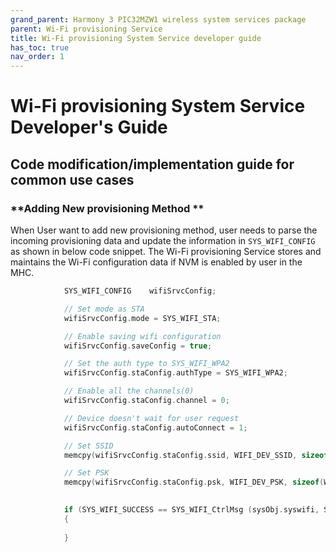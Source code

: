 ```yaml
---
grand_parent: Harmony 3 PIC32MZW1 wireless system services package
parent: Wi-Fi provisioning Service
title: Wi-Fi provisioning System Service developer guide
has_toc: true
nav_order: 1
---
```



# Wi-Fi provisioning System Service Developer's Guide


## **Code modification/implementation guide for common use cases**

### **Adding New provisioning Method **

When User want to add new provisioning method, user needs to parse the incoming provisioning data and update the information in `SYS_WIFI_CONFIG` as shown in below code snippet. The Wi-Fi provisioning Service stores and maintains the Wi-Fi configuration data if NVM is enabled by user in the MHC.     

```C
            SYS_WIFI_CONFIG    wifiSrvcConfig;

            // Set mode as STA 
            wifiSrvcConfig.mode = SYS_WIFI_STA;

            // Enable saving wifi configuration 
            wifiSrvcConfig.saveConfig = true;   

            // Set the auth type to SYS_WIFI_WPA2
            wifiSrvcConfig.staConfig.authType = SYS_WIFI_WPA2;

            // Enable all the channels(0)
            wifiSrvcConfig.staConfig.channel = 0;

            // Device doesn't wait for user request
            wifiSrvcConfig.staConfig.autoConnect = 1;

            // Set SSID 
            memcpy(wifiSrvcConfig.staConfig.ssid, WIFI_DEV_SSID, sizeof(WIFI_DEV_SSID));

            // Set PSK
            memcpy(wifiSrvcConfig.staConfig.psk, WIFI_DEV_PSK, sizeof(WIFI_DEV_PSK));

            
            if (SYS_WIFI_SUCCESS == SYS_WIFI_CtrlMsg (sysObj.syswifi, SYS_WIFI_CONNECT, &wifiSrvcConfig, sizeof(SYS_WIFI_CONFIG)))
            {
            
            }

```   
